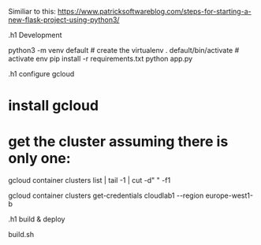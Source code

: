 

Similiar to this: https://www.patricksoftwareblog.com/steps-for-starting-a-new-flask-project-using-python3/

.h1 Development

python3 -m venv default # create the virtualenv
. default/bin/activate # activate env
pip install -r requirements.txt
python app.py

.h1 configure gcloud

# install gcloud 

# get the cluster assuming there is only one:
gcloud container clusters list | tail -1 | cut -d" " -f1

gcloud container clusters get-credentials cloudlab1 --region europe-west1-b

.h1 build & deploy

build.sh






